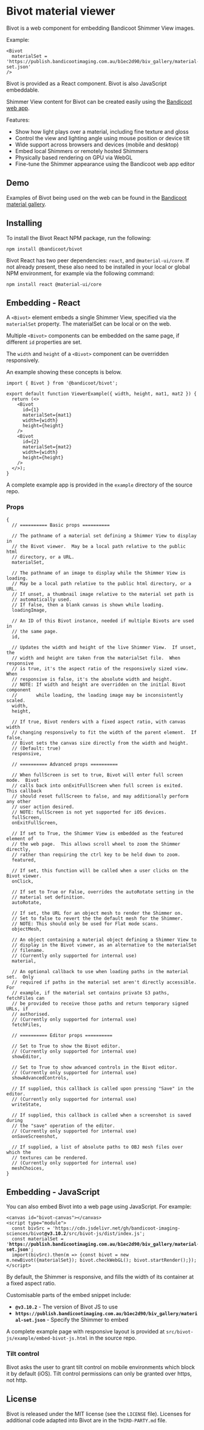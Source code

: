 # Bivot material viewer

Bivot is a web component for embedding Bandicoot Shimmer View images.

Example:

    <Bivot
      materialSet = 'https://publish.bandicootimaging.com.au/b1ec2d90/biv_gallery/material-set.json'
    />

Bivot is provided as a React component.  Bivot is also JavaScript embeddable.

Shimmer View content for Bivot can be created easily using the [Bandicoot web app](https://app.bandicootimaging.com.au).

Features:
*	Show how light plays over a material, including fine texture and gloss
*	Control the view and lighting angle using mouse position or device tilt
*	Wide support across browsers and devices (mobile and desktop)
*	Embed local Shimmers or remotely hosted Shimmers
*	Physically based rendering on GPU via WebGL
*	Fine-tune the Shimmer appearance using the Bandicoot web app editor

## Demo

Examples of Bivot being used on the web can be found in the [Bandicoot material gallery](https://bandicootimaging.com.au/retail/gallery.html).

## Installing

To install the Bivot React NPM package, run the following:

    npm install @bandicoot/bivot

Bivot React has two peer dependencies: `react`, and `@material-ui/core`.  If not already present, these also need to be installed in your local or global NPM environment, for example via the following command:

    npm install react @material-ui/core

## Embedding - React

A `<Bivot>` element embeds a single Shimmer View, specified via the `materialSet` property.  The materialSet can be local or on the web.

Multiple `<Bivot>` components can be embedded on the same page, if different `id` properties are set.

The `width` and `height` of a `<Bivot>` component can be overridden responsively.

An example showing these concepts is below.
  
    import { Bivot } from '@bandicoot/bivot';
    
    export default function ViewerExample({ width, height, mat1, mat2 }) {
      return (<>
        <Bivot
          id={1}
          materialSet={mat1}
          width={width}
          height={height}
        />
        <Bivot
          id={2}
          materialSet={mat2}
          width={width}
          height={height}
        />
      </>);
    }

A complete example app is provided in the `example` directory of the source repo.

### <Bivot> Props

    {
      // ========== Basic props ==========
    
      // The pathname of a material set defining a Shimmer View to display in
      // the Bivot viewer.  May be a local path relative to the public html
      // directory, or a URL.
      materialSet,
    
      // The pathname of an image to display while the Shimmer View is loading.
      // May be a local path relative to the public html directory, or a URL.
      // If unset, a thumbnail image relative to the material set path is
      // automatically used.
      // If false, then a blank canvas is shown while loading.
      loadingImage,
    
      // An ID of this Bivot instance, needed if multiple Bivots are used in
      // the same page.
      id,
    
      // Updates the width and height of the live Shimmer View.  If unset, the
      // width and height are taken from the materialSet file.  When responsive
      // is true, it's the aspect ratio of the responsively sized view.  When
      // responsive is false, it's the absolute width and height.
      // NOTE: If width and height are overridden on the initial Bivot component
      //       while loading, the loading image may be inconsistently scaled.
      width,
      height,
    
      // If true, Bivot renders with a fixed aspect ratio, with canvas width
      // changing responsively to fit the width of the parent element.  If false,
      // Bivot sets the canvas size directly from the width and height.
      // (Default: true)
      responsive,

      // ========== Advanced props ==========

      // When fullScreen is set to true, Bivot will enter full screen mode.  Bivot
      // calls back into onExitFullScreen when full screen is exited.  This callback
      // should reset fullScreen to false, and may additionally perform any other
      // user action desired.
      // NOTE: fullScreen is not yet supported for iOS devices.
      fullScreen,
      onExitFullScreen,

      // If set to True, the Shimmer View is embedded as the featured element of
      // the web page.  This allows scroll wheel to zoom the Shimmer directly,
      // rather than requiring the ctrl key to be held down to zoom.
      featured,

      // If set, this function will be called when a user clicks on the Bivot viewer.
      onClick,
    
      // If set to True or False, overrides the autoRotate setting in the
      // material set definition.
      autoRotate,

      // If set, the URL for an object mesh to render the Shimmer on.
      // Set to false to revert the the default mesh for the Shimmer.
      // NOTE: This should only be used for Flat mode scans.
      objectMesh,

      // An object containing a material object defining a Shimmer View to
      // display in the Bivot viewer, as an alternative to the materialSet
      // filename.
      // (Currently only supported for internal use)
      material,
      
      // An optional callback to use when loading paths in the material set.  Only
      // required if paths in the material set aren't directly accessible.   For
      // example, if the material set contains private S3 paths, fetchFiles can
      // be provided to receive those paths and return temporary signed URLs, if
      // authorised.
      // (Currently only supported for internal use)
      fetchFiles,
      
      // ========== Editor props ==========
      
      // Set to True to show the Bivot editor.
      // (Currently only supported for internal use)
      showEditor,
      
      // Set to True to show advanced controls in the Bivot editor.
      // (Currently only supported for internal use)
      showAdvancedControls,
      
      // If supplied, this callback is called upon pressing "Save" in the editor.
      // (Currently only supported for internal use)
      writeState,
      
      // If supplied, this callback is called when a screenshot is saved during
      // the "save" operation of the editor.
      // (Currently only supported for internal use)
      onSaveScreenshot,

      // If supplied, a list of absolute paths to OBJ mesh files over which the
      // textures can be rendered.
      // (Currently only supported for internal use)
      meshChoices,
    }

## Embedding - JavaScript

You can also embed Bivot into a web page using JavaScript.  For example:
<pre><code>&lt;canvas id="bivot-canvas">&lt;/canvas>
&lt;script type="module">
  const bivSrc = 'https://cdn.jsdelivr.net/gh/bandicoot-imaging-sciences/bivot<b>@v3.10.2</b>/src/bivot-js/dist/index.js';
  const materialSet = '<b>https://publish.bandicootimaging.com.au/b1ec2d90/biv_gallery/material-set.json</b>';
  import(bivSrc).then(m => {const bivot = new m.newBivot({materialSet}); bivot.checkWebGL(); bivot.startRender();});
&lt;/script></code></pre>

By default, the Shimmer is responsive, and fills the width of its container at a fixed aspect ratio.

Customisable parts of the embed snippet include:
*	**`@v3.10.2`** - The version of Bivot JS to use
*	**`https://publish.bandicootimaging.com.au/b1ec2d90/biv_gallery/material-set.json`** - Specify the Shimmer to embed

A complete example page with responsive layout is provided at `src/bivot-js/example/embed-bivot-js.html` in the source repo.

### Tilt control
Bivot asks the user to grant tilt control on mobile environments which block it by default (iOS).  Tilt control permissions can only be granted over https, not http.

## License

Bivot is released under the MIT license (see the `LICENSE` file). Licenses for additional code adapted into
Bivot are in the `THIRD-PARTY.md` file.

